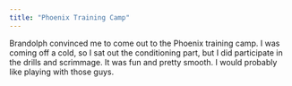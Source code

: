 ```yaml
---
title: "Phoenix Training Camp"
---
```


Brandolph convinced me to come out to the Phoenix training camp. I was coming off a cold, so I sat out the conditioning part, but I did participate in the drills and scrimmage. It was fun and pretty smooth. I would probably like playing with those guys.
